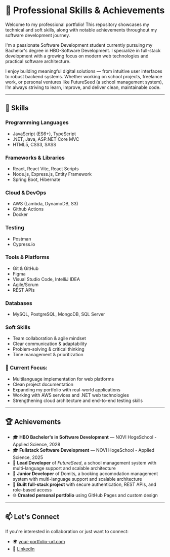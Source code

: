 # 💼 Professional Skills & Achievements

Welcome to my professional portfolio! This repository showcases my technical and soft skills, along with notable achievements throughout my software development journey.

I'm a passionate Software Development student currently pursuing my Bachelor's degree in HBO-Software Development. I specialize in full-stack development with a growing focus on modern web technologies and practical software architecture.

I enjoy building meaningful digital solutions — from intuitive user interfaces to robust backend systems. Whether working on school projects, freelance work, or personal ventures like FutureSeed (a school management system), I’m always striving to learn, improve, and deliver clean, maintainable code.

---

## 🧠 Skills

### Programming Languages
- JavaScript (ES6+), TypeScript
- .NET, Java, ASP.NET Core MVC
- HTML5, CSS3, SASS

### Frameworks & Libraries
- React, React Vite, React Scripts
- Node.js, Express.js, Entity Framework
- Spring Boot, Hibernate

### Cloud & DevOps
- AWS (Lambda, DynamoDB, S3)
- Github Actions
- Docker

### Testing
- Postman
- Cypress.io

### Tools & Platforms
- Git & GitHub
- Figma
- Visual Studio Code, IntelliJ IDEA
- Agile/Scrum
- REST APIs

### Databases
- MySQL, PostgreSQL, MongoDB, SQL Server

### Soft Skills
- Team collaboration & agile mindset
- Clear communication & adaptability
- Problem-solving & critical thinking
- Time management & prioritization

### 📘 Current Focus:
- Multilanguage implementation for web platforms
- Clean project documentation
- Expanding my portfolio with real-world applications
- Working with AWS services and .NET web technologies
- Strengthening cloud architecture and end-to-end testing skills

---

## 🏆 Achievements

- 🎓 **HBO Bachelor's in Software Development** — NOVI HogeSchool - Applied Science, 2028
- 🎓 **Fullstack Software Development** — NOVI HogeSchool - Applied Science, 2025
- 🚀 **Lead Developer** of _FutureSeed_, a school management system with multi-language support and scalable architecture
- 🚀 **Junior Developer** of Domits, a booking accomodation management system with multi-language support and scalable architecture
- 🧩 **Built full-stack project** with secure authentication, REST APIs, and role-based access
- 🌐 **Created personal portfolio** using GitHub Pages and custom design

---

## 📫 Let's Connect

If you're interested in collaboration or just want to connect:

- 🌍 [your-portfolio-url.com](https://dev.to/imajenasyon)
- 💬 [LinkedIn](https://www.linkedin.com/in/javillas/)
